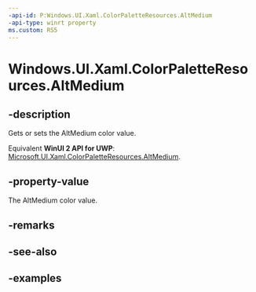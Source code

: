 ```yaml
---
-api-id: P:Windows.UI.Xaml.ColorPaletteResources.AltMedium
-api-type: winrt property
ms.custom: RS5
---
```


<!-- Property syntax.
public IReference<Color> AltMedium { get;  set; }
-->

# Windows.UI.Xaml.ColorPaletteResources.AltMedium

## -description

Gets or sets the AltMedium color value.

Equivalent **WinUI 2 API for UWP**: [Microsoft.UI.Xaml.ColorPaletteResources.AltMedium](/windows/winui/api/microsoft.ui.xaml.colorpaletteresources.altmedium).

## -property-value

The AltMedium color value.

## -remarks

## -see-also

## -examples

